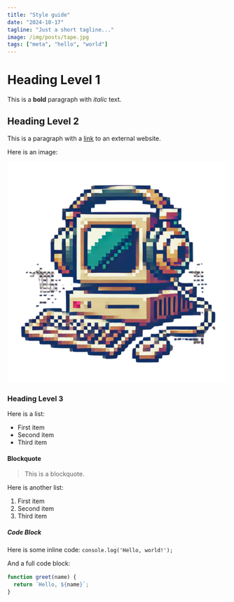```yaml
---
title: "Style guide"
date: "2024-10-17"
tagline: "Just a short tagline..."
image: /img/posts/tape.jpg
tags: ["meta", "hello", "world"]
---
```


# Heading Level 1

This is a **bold** paragraph with _italic_ text.

## Heading Level 2

This is a paragraph with a [link](https://example.com) to an external website.

Here is an image:

![Alt text](/img/logo1.png)

### Heading Level 3

Here is a list:

- First item
- Second item
- Third item

#### Blockquote

> This is a blockquote.

Here is another  list:

1. First item
2. Second item
3. Third item


##### Code Block

Here is some inline code: `console.log('Hello, world!');`

And a full code block:

```javascript
function greet(name) {
  return `Hello, ${name}`;
}

